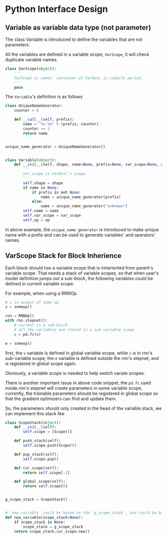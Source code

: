 # Python Interface Design

## Variable as variable data type (not parameter)
The class Variable is introduced to define the variables that are not parameters.

All the variables are defined in a variable scope, `VarScope`, it will check duplicate variable names.

```python
class VarScope(object):
    '''
    VarScope is names' container of VarDesc in compile period.
    '''
    pass
```

The `Variable`'s definition is as follows
```python
class UniqueNameGenerator:
    counter = 0

    def __call__(self, prefix):
        name = '%s-%d' % (prefix, counter)
        counter += 1
        return name


unique_name_generator = UniqueNameGenerator()


class Variable(object):
    def __init__(self, shape, name=None, prefix=None, var_scope=None, op=None):
        '''
        var_scope is VarDesc's scope.
        '''
        self.shape = shape
        if name is None:
            if prefix is not None:
                name = unique_name_generator(prefix)
            else:
                name = unique_name_generator("unknown")
        self.name = name
        self.var_scope = var_scope
        self.op = op
```

in above example, the `unique_name_generator` is introduced to make unique name with a prefix and can be used to generate variables' and operators' names.

## VarScope Stack for Block Inherience
Each block should has a variable scope that is inheriented from parent's variable scope.
That needs a stack of variable scopes, so that when user's model definition jumps out a sub-block, 
the following variables could be defined in current variable scope.

For example, when using a RNNOp

```python
# v is output of some op
v = someop()

rnn = RNNOp()
with rnn.stepnet():
    # current in a sub-block
    # all the variables are stored in a sub variable scope
    c = pd.fc(v)

e = someop()
```

first, the `v` variable is defined in global variable scope, 
while `c` is in rnn's sub-variable scope, 
the `e` variable is defined outside the rnn's stepnet, and is registered in global scope again.

Obviously, a variable scope is needed to help switch variale scopes.

There is another important issue in above code snippet, the `pd.fc` used inside rnn's stepnet will create parameters in some variable scope, 
currently, the trainable parameters should be registered in global scope so that the gradient optimizers can find and update them.

So, the parameters should only created in the head of the variable stack, we can implement this stack like

```python
class ScopeStack(object):
    def __init__(self):
        self.scope = [Scope()]

    def push_stack(self):
        self.scope.push(Scope())

    def pop_stack(self):
        self.scope.pop()

    def cur_scope(self):
        return self.scope[-1]

    def global_scope(self):
        return self.scope[0]


g_scope_stack = ScopeStack()


# `new_variable` could be based on the `g_scope_stack`, and could be based on a user-defined scope stack.
def new_variable(scope_stack=None):
    if scope_stack is None:
        scope_stack = g_scope_stack
    return scope_stack.cur_scope.new()
```
